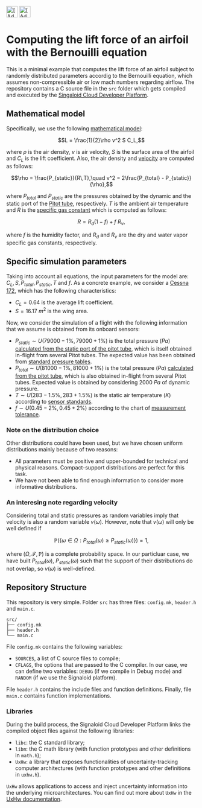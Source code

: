 [<img src="https://assets.signaloid.io/add-to-signaloid-cloud-logo-dark-v6.png#gh-dark-mode-only" alt="[Add to signaloid.io]" height="30">](https://signaloid.io/repositories?connect=https://github.com/VicenteB97/randomLift.git#gh-dark-mode-only)
[<img src="https://assets.signaloid.io/add-to-signaloid-cloud-logo-light-v6.png#gh-light-mode-only" alt="[Add to signaloid.io]" height="30">](https://signaloid.io/repositories?connect=https://github.com/VicenteB97/randomLift.git#gh-light-mode-only)

# Computing the lift force of an airfoil with the Bernouilli equation

This is a minimal example that computes the lift force of an airfoil subject to randomly distributed parameters accordig to the Bernouilli equation, which assumes non-compressible air or low mach numbers regarding airflow. The repository contains a C source file in the `src` folder which gets compiled and executed by the  [Singaloid Cloud Developer Platform](http://signaloid.io).

## Mathematical model
Specifically, we use the following [mathematical model](https://www.grc.nasa.gov/www/k-12/VirtualAero/BottleRocket/airplane/lifteq.html):

```math 
L = \frac{1}{2}\rho v^2 S C_L,
```

where $\rho$ is the air density, $v$ is air velocity, $S$ is the surface area of the airfoil and $C_L$ is the lift coefficient. Also, the air density and [velocity](https://www.princeton.edu/~asmits/Bicycle_web/Bernoulli.html) are computed as follows:

```math
\rho = \frac{P_{static}}{R\,T},\quad v^2 = 2\frac{P_{total} - P_{static}}{\rho},
```

where $P_{total}$ and $P_{static}$ are the pressures obtained by the dynamic and the static port of the [Pitot tube](http://www.erbman.org/Pitot%20Statics%20and%20the%20Standard%20Atmosphere%205th%20ed%20signed.pdf), respectively. $T$ is the ambient air temperature and $R$ is the [specific gas constant](https://blogs.millersville.edu/adecaria/files/2021/11/esci340-Lesson02-Thermodynamics.pdf) which is computed as follows:
```math
R = R_{d}(1-f) + f~R_v,
```

where $f$ is the humidity factor, and $R_d$ and $R_v$ are the dry and water vapor specific gas constants, respectively.

## Specific simulation parameters
Taking into account all equations, the input parameters for the model are: $C_L, S, P_{total}, P_{static}, T$ and $f$. As a concrete example, we consider a [Cessna 172](http://dx.doi.org/10.13140/RG.2.2.27040.51205), which has the following characteristics:

- $C_L = 0.64$ is the average lift coefficient.
- $S = 16.17~m^2$ is the wing area.

Now, we consider the simulation of a flight with the following information that we assume is obtained from its onboard sensors:

- $P_{static} \sim U(79000-1\%, 79000+1\%)$ is the total pressure ($Pa$) [calculated from the static port of the pitot tube](https://www.omega.com/en-us/resources/pitot-tube), which is itself obtained in-flight from several Pitot tubes. The expected value has been obtained from [standard pressure tables](https://www.mide.com/air-pressure-at-altitude-calculator).
- $P_{total} \sim U(81000 - 1\%, 81000+1\%)$ is the total pressure ($Pa$) [calculated from the pitot tube](https://www.omega.com/en-us/resources/pitot-tube), which is also obtained in-flight from several Pitot tubes. Expected value is obtained by considering $2000~Pa$ of dynamic pressure.
- $T \sim U(283-1.5\%, 283+1.5\%)$ is the static air temperature ($K$) according to [sensor standards](https://temperaturesensors.blogspot.com/2017/03/tolerances-on-temperature-reading.html).
- $f \sim U(0.45-2\%, 0.45+2\%)$ according to the chart of [measurement tolerance](https://www.rotronic.com/media/productattachments/files/h/u/humidity-accuracy-demystified.pdf).

### Note on the distribution choice
Other distributions could have been used, but we have chosen uniform distributions mainly because of two reasons:

- All parameters must be positive and upper-bounded for technical and physical reasons. Compact-support distributions are perfect for this task.
- We have not been able to find enough information to consider more informative distributions.

### An interesing note regarding velocity
Considering total and static pressures as random variables imply that velocity is also a random variable $v(\omega)$. 
However, note that $v(\omega)$ will only be well defined if
```math
\mathbb{P}\left(\{\omega \in\Omega : P_{total}(\omega)\geq P_{static}(\omega)\}\right) = 1,
``` 
where $(\Omega,\mathcal{F},\mathbb{P})$ is a complete probability space.
In our particluar case, we have built $P_{total}(\omega),~P_{static}(\omega)$ such that the support of their distributions do not overlap, so $v(\omega)$ is well-defined.

## Repository Structure

This repository is very simple. Folder `src` has three files: `config.mk`, `header.h` and `main.c`.
```
src/
├── config.mk
├── header.h
└── main.c
```

File `config.mk` contains the following variables:

- `SOURCES`, a list of C source files to compile;
- `CFLAGS`, the options that are passed to the C compiler. In our case, we can define two variables: `DEBUG` (if we compile in Debug mode) and `RANDOM` (if we use the Signaloid platform).

File `header.h` contains the include files and function definitions. Finally, file `main.c` contains function implementations.

### Libraries

During the build process, the Signaloid Cloud Developer Platform links the compiled object files against the following libraries:

- `libc`: the C standard library;
- `libm`: the C math library (with function prototypes and other definitions in `math.h`);
- `UxHw`: a library that exposes functionalities of uncertainty-tracking computer architectures (with function prototypes and other definitions in `uxhw.h`).

`UxHw` allows applications to access and inject uncertainty information into the underlying microarchitectures. You can find out more about `UxHw` in the [UxHw documentation](https://docs.signaloid.io/).